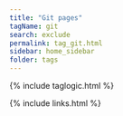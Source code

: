 ```yaml
---
title: "Git pages"
tagName: git
search: exclude
permalink: tag_git.html
sidebar: home_sidebar
folder: tags
---
```

{% include taglogic.html %}

{% include links.html %}
